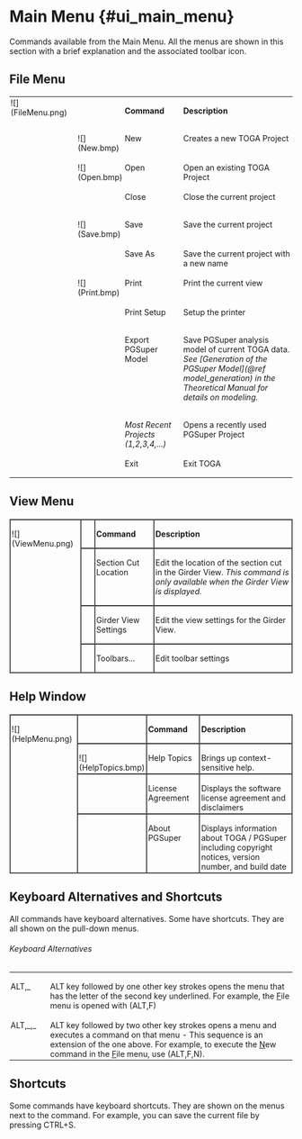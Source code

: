 Main Menu {#ui_main_menu}
===================
Commands available from the Main Menu. All the menus are shown in this section with a brief explanation and the associated toolbar icon.

File Menu
----------

<table>
<tr>
<td ROWSPAN=11
	style="x-cell-content-align: TOP;
			width: 25%;
			padding-left: 2px;
			padding-top: 2px;
			padding-right: 2px;
			padding-bottom: 2px;"
	valign=top
	width=25%>
![](FileMenu.png)</td>
<td style="x-cell-content-align: TOP;
			width: 4%;
			padding-left: 2px;
			padding-top: 2px;
			padding-right: 2px;
			padding-bottom: 2px;"
	valign=top
	width=4%>
<p>&nbsp;</td>
<td style="x-cell-content-align: TOP;
			width: 23%;
			padding-left: 2px;
			padding-top: 2px;
			padding-right: 2px;
			padding-bottom: 2px;"
	valign=top
	width=23%>
<p style="margin-bottom: 0;"><span style="font-weight: bold;">Command</span></td>
<td style="x-cell-content-align: TOP;
			width: 45%;
			padding-left: 2px;
			padding-top: 2px;
			padding-right: 2px;
			padding-bottom: 2px;"
	valign=top
	width=45%>
<p style="margin-bottom: 0;"><span style="font-weight: bold;">Description</span></td></tr>

<tr>
<td style="x-cell-content-align: TOP;
			width: 4%;
			padding-left: 2px;
			padding-top: 2px;
			padding-right: 2px;
			padding-bottom: 2px;"
	valign=top
	width=4%>
<p style="margin-bottom: 0;">![](New.bmp)</td>
<td style="x-cell-content-align: TOP;
			width: 23%;
			padding-left: 2px;
			padding-top: 2px;
			padding-right: 2px;
			padding-bottom: 2px;"
	valign=top
	width=23%>
<p style="margin-bottom: 0;">New</td>
<td style="x-cell-content-align: TOP;
			width: 45%;
			padding-left: 2px;
			padding-top: 2px;
			padding-right: 2px;
			padding-bottom: 2px;"
	valign=top
	width=45%>
<p style="margin-bottom: 0;">Creates a new TOGA Project</td></tr>

<tr>
<td style="x-cell-content-align: TOP;
			width: 4%;
			padding-left: 2px;
			padding-top: 2px;
			padding-right: 2px;
			padding-bottom: 2px;"
	valign=top
	width=4%>
<p style="margin-bottom: 0;">![](Open.bmp)</td>
<td style="x-cell-content-align: TOP;
			width: 23%;
			padding-left: 2px;
			padding-top: 2px;
			padding-right: 2px;
			padding-bottom: 2px;"
	valign=top
	width=23%>
<p style="margin-bottom: 0;">Open</td>
<td style="x-cell-content-align: TOP;
			width: 45%;
			padding-left: 2px;
			padding-top: 2px;
			padding-right: 2px;
			padding-bottom: 2px;"
	valign=top
	width=45%>
<p style="margin-bottom: 0;">Open an existing TOGA Project</td></tr>

<tr>
<td style="x-cell-content-align: TOP;
			width: 4%;
			padding-left: 2px;
			padding-top: 2px;
			padding-right: 2px;
			padding-bottom: 2px;"
	valign=top
	width=4%>
<p>&nbsp;</td>
<td style="x-cell-content-align: TOP;
			width: 23%;
			padding-left: 2px;
			padding-top: 2px;
			padding-right: 2px;
			padding-bottom: 2px;"
	valign=top
	width=23%>
<p style="margin-bottom: 0;">Close</td>
<td style="x-cell-content-align: TOP;
			width: 45%;
			padding-left: 2px;
			padding-top: 2px;
			padding-right: 2px;
			padding-bottom: 2px;"
	valign=top
	width=45%>
<p style="margin-bottom: 0;">Close the current project</td></tr>

<tr>
<td style="x-cell-content-align: TOP;
			width: 4%;
			padding-left: 2px;
			padding-top: 2px;
			padding-right: 2px;
			padding-bottom: 2px;"
	valign=top
	width=4%>
<p style="margin-bottom: 0;">![](Save.bmp)</td>
<td style="x-cell-content-align: TOP;
			width: 23%;
			padding-left: 2px;
			padding-top: 2px;
			padding-right: 2px;
			padding-bottom: 2px;"
	valign=top
	width=23%>
<p style="margin-bottom: 0;">Save</td>
<td style="x-cell-content-align: TOP;
			width: 45%;
			padding-left: 2px;
			padding-top: 2px;
			padding-right: 2px;
			padding-bottom: 2px;"
	valign=top
	width=45%>
<p style="margin-bottom: 0;">Save the current project</td></tr>

<tr>
<td style="x-cell-content-align: TOP;
			width: 4%;
			padding-left: 2px;
			padding-top: 2px;
			padding-right: 2px;
			padding-bottom: 2px;"
	valign=top
	width=4%>
<p>&nbsp;</td>
<td style="x-cell-content-align: TOP;
			width: 23%;
			padding-left: 2px;
			padding-top: 2px;
			padding-right: 2px;
			padding-bottom: 2px;"
	valign=top
	width=23%>
<p style="margin-bottom: 0;">Save As</td>
<td style="x-cell-content-align: TOP;
			width: 45%;
			padding-left: 2px;
			padding-top: 2px;
			padding-right: 2px;
			padding-bottom: 2px;"
	valign=top
	width=45%>
<p style="margin-bottom: 0;">Save the current project with a new name</td></tr>

<tr>
<td style="x-cell-content-align: TOP;
			width: 4%;
			padding-left: 2px;
			padding-top: 2px;
			padding-right: 2px;
			padding-bottom: 2px;"
	valign=top
	width=4%>
<p style="margin-bottom: 0;">![](Print.bmp)</td>
<td style="x-cell-content-align: TOP;
			width: 23%;
			padding-left: 2px;
			padding-top: 2px;
			padding-right: 2px;
			padding-bottom: 2px;"
	valign=top
	width=23%>
<p style="margin-bottom: 0;">Print</td>
<td style="x-cell-content-align: TOP;
			width: 45%;
			padding-left: 2px;
			padding-top: 2px;
			padding-right: 2px;
			padding-bottom: 2px;"
	valign=top
	width=45%>
<p style="margin-bottom: 0;">Print the current view</td></tr>

<tr>
<td style="x-cell-content-align: TOP;
			width: 4%;
			padding-left: 2px;
			padding-top: 2px;
			padding-right: 2px;
			padding-bottom: 2px;"
	valign=top
	width=4%>
<p>&nbsp;</td>
<td style="x-cell-content-align: TOP;
			width: 23%;
			padding-left: 2px;
			padding-top: 2px;
			padding-right: 2px;
			padding-bottom: 2px;"
	valign=top
	width=23%>
<p style="margin-bottom: 0;">Print Setup</td>
<td style="x-cell-content-align: TOP;
			width: 45%;
			padding-left: 2px;
			padding-top: 2px;
			padding-right: 2px;
			padding-bottom: 2px;"
	valign=top
	width=45%>
<p style="margin-bottom: 0;">Setup the printer</td></tr>

<tr>
<td style="x-cell-content-align: TOP;
			width: 4%;
			padding-left: 2px;
			padding-top: 2px;
			padding-right: 2px;
			padding-bottom: 2px;"
	valign=top
	width=4%>
<p>&nbsp;</td>
<td style="x-cell-content-align: TOP;
			width: 23%;
			padding-left: 2px;
			padding-top: 2px;
			padding-right: 2px;
			padding-bottom: 2px;"
	valign=top
	width=23%>
<p>Export PGSuper Model</td>
<td style="x-cell-content-align: TOP;
			width: 45%;
			padding-left: 2px;
			padding-top: 2px;
			padding-right: 2px;
			padding-bottom: 2px;"
	valign=top
	width=45%>
<p>Save PGSuper analysis model of current TOGA data. <span style="font-style: italic;">See 
 [Generation of the PGSuper Model](@ref model_generation) in 
 the Theoretical Manual for details on modeling.</span></td></tr>

<tr>
<td style="x-cell-content-align: TOP;
			width: 4%;
			padding-left: 2px;
			padding-top: 2px;
			padding-right: 2px;
			padding-bottom: 2px;"
	valign=top
	width=4%>
<p>&nbsp;</td>
<td style="x-cell-content-align: TOP;
			width: 23%;
			padding-left: 2px;
			padding-top: 2px;
			padding-right: 2px;
			padding-bottom: 2px;"
	valign=top
	width=23%>
<p style="margin-bottom: 0;"><span style="font-style: italic;">Most Recent 
 Projects (1,2,3,4,...)</span></td>
<td style="x-cell-content-align: TOP;
			width: 45%;
			padding-left: 2px;
			padding-top: 2px;
			padding-right: 2px;
			padding-bottom: 2px;"
	valign=top
	width=45%>
<p style="margin-bottom: 0;">Opens a recently used PGSuper Project</td></tr>

<tr>
<td style="x-cell-content-align: TOP;
			width: 4%;
			padding-left: 2px;
			padding-top: 2px;
			padding-right: 2px;
			padding-bottom: 2px;"
	valign=top
	width=4%>
<p>&nbsp;</td>
<td style="x-cell-content-align: TOP;
			width: 23%;
			padding-left: 2px;
			padding-top: 2px;
			padding-right: 2px;
			padding-bottom: 2px;"
	valign=top
	width=23%>
<p style="margin-bottom: 0;">Exit</td>
<td style="x-cell-content-align: TOP;
			width: 45%;
			padding-left: 2px;
			padding-top: 2px;
			padding-right: 2px;
			padding-bottom: 2px;"
	valign=top
	width=45%>
<p style="margin-bottom: 0;">Exit TOGA</td></tr>
</table>

View Menu
-----------

<table 
		wrapperparagraphselector=P
		style="width: 100%;
				margin-top: 14pt;
				x-border-left: 1px table-solid;
				x-border-top: 1px table-solid;
				x-border-right: 1px table-solid;
				x-border-bottom: 1px table-solid;
				border-collapse: separate;
				border-spacing: 0px;
				x-border-left: 1px table-solid;
				x-border-top: 1px table-solid;
				x-border-right: 1px table-solid;
				x-border-bottom: 1px table-solid;
				border-collapse: separate;
				border-spacing: 0px;"
		cellspacing=0
		width=100%
		border=1>

<tr>
<td ROWSPAN=4
	style="x-cell-content-align: TOP;
			width: 25%;
			padding-left: 2px;
			padding-top: 2px;
			padding-right: 2px;
			padding-bottom: 2px;"
	valign=top
	width=25%>
<p style="margin-bottom: 0;">![](ViewMenu.png)</td>
<td style="x-cell-content-align: TOP;
			width: 5%;
			padding-left: 2px;
			padding-top: 2px;
			padding-right: 2px;
			padding-bottom: 2px;"
	valign=top
	width=5%>
<p>&nbsp;</td>
<td style="x-cell-content-align: TOP;
			width: 21%;
			padding-left: 2px;
			padding-top: 2px;
			padding-right: 2px;
			padding-bottom: 2px;"
	valign=top
	width=21%>
<p style="margin-bottom: 0;"><span style="font-weight: bold;">Command</span></td>
<td style="x-cell-content-align: TOP;
			width: 49%;
			padding-left: 2px;
			padding-top: 2px;
			padding-right: 2px;
			padding-bottom: 2px;"
	valign=top
	width=49%>
<p style="margin-bottom: 0;"><span style="font-weight: bold;">Description</span></td></tr>

<tr style="height: 0px;">

<td style="x-cell-content-align: TOP;
			width: 5%;
			padding-left: 2px;
			padding-top: 2px;
			padding-right: 2px;
			padding-bottom: 2px;"
	valign=top
	width=5%>
<p style="margin-bottom: 0;">&nbsp;</td>
<td style="x-cell-content-align: TOP;
			width: 21%;
			padding-left: 2px;
			padding-top: 2px;
			padding-right: 2px;
			padding-bottom: 2px;"
	valign=top
	width=21%>
<p>Section Cut Location</td>
<td style="x-cell-content-align: TOP;
			width: 49%;
			padding-left: 2px;
			padding-top: 2px;
			padding-right: 2px;
			padding-bottom: 2px;"
	valign=top
	width=49%>
<p>Edit the location of the section cut in the Girder View. <span style="font-style: italic;">This 
 command is only available when the Girder View is displayed.</span></td></tr>

<tr>

<td style="x-cell-content-align: TOP;
			width: 5%;
			padding-left: 2px;
			padding-top: 2px;
			padding-right: 2px;
			padding-bottom: 2px;"
	valign=top
	width=5%>
<p style="margin-bottom: 0;">&nbsp;</td>
<td style="x-cell-content-align: TOP;
			width: 21%;
			padding-left: 2px;
			padding-top: 2px;
			padding-right: 2px;
			padding-bottom: 2px;"
	valign=top
	width=21%>
<p>Girder View Settings</td>
<td style="x-cell-content-align: TOP;
			width: 49%;
			padding-left: 2px;
			padding-top: 2px;
			padding-right: 2px;
			padding-bottom: 2px;"
	valign=top
	width=49%>
<p>Edit the view settings for the Girder View.</td></tr>

<tr>

<td style="x-cell-content-align: TOP;
			width: 5%;
			padding-left: 2px;
			padding-top: 2px;
			padding-right: 2px;
			padding-bottom: 2px;"
	valign=top
	width=5%>
<p>&nbsp;</td>
<td style="x-cell-content-align: TOP;
			width: 21%;
			padding-left: 2px;
			padding-top: 2px;
			padding-right: 2px;
			padding-bottom: 2px;"
	valign=top
	width=21%>
<p>Toolbars...</td>
<td style="x-cell-content-align: TOP;
			width: 49%;
			padding-left: 2px;
			padding-top: 2px;
			padding-right: 2px;
			padding-bottom: 2px;"
	valign=top
	width=49%>
<p>Edit toolbar settings</td></tr>
</table>

<h2>Help Window</h2>

<table 
		wrapperparagraphselector=P
		style="width: 100%;
				margin-top: 14pt;
				x-border-left: 1px table-solid;
				x-border-top: 1px table-solid;
				x-border-right: 1px table-solid;
				x-border-bottom: 1px table-solid;
				border-collapse: separate;
				border-spacing: 0px;
				x-border-left: 1px table-solid;
				x-border-top: 1px table-solid;
				x-border-right: 1px table-solid;
				x-border-bottom: 1px table-solid;
				border-collapse: separate;
				border-spacing: 0px;"
		cellspacing=0
		width=100%
		border=1>

<tr>
<td ROWSPAN=4
	style="x-cell-content-align: TOP;
			width: 25%;
			padding-left: 2px;
			padding-top: 2px;
			padding-right: 2px;
			padding-bottom: 2px;"
	valign=top
	width=25%>
<p style="margin-bottom: 0;">![](HelpMenu.png)</td>
<td style="x-cell-content-align: TOP;
			width: 4%;
			padding-left: 2px;
			padding-top: 2px;
			padding-right: 2px;
			padding-bottom: 2px;"
	valign=top
	width=4%>
<p>&nbsp;</td>
<td style="x-cell-content-align: TOP;
			width: 22%;
			padding-left: 2px;
			padding-top: 2px;
			padding-right: 2px;
			padding-bottom: 2px;"
	valign=top
	width=22%>
<p style="margin-bottom: 0;"><span style="font-weight: bold;">Command</span></td>
<td style="x-cell-content-align: TOP;
			width: 49%;
			padding-left: 2px;
			padding-top: 2px;
			padding-right: 2px;
			padding-bottom: 2px;"
	valign=top
	width=49%>
<p style="margin-bottom: 0;"><span style="font-weight: bold;">Description</span></td></tr>

<tr>

<td style="x-cell-content-align: TOP;
			width: 4%;
			padding-left: 2px;
			padding-top: 2px;
			padding-right: 2px;
			padding-bottom: 2px;"
	valign=top
	width=4%>
<p style="margin-bottom: 0;">![](HelpTopics.bmp)</td>
<td style="x-cell-content-align: TOP;
			width: 22%;
			padding-left: 2px;
			padding-top: 2px;
			padding-right: 2px;
			padding-bottom: 2px;"
	valign=top
	width=22%>
<p style="margin-bottom: 0;">Help Topics</td>
<td style="x-cell-content-align: TOP;
			width: 49%;
			padding-left: 2px;
			padding-top: 2px;
			padding-right: 2px;
			padding-bottom: 2px;"
	valign=top
	width=49%>
<p style="margin-bottom: 0;">Brings up context-sensitive help.</td></tr>

<tr>

<td style="x-cell-content-align: TOP;
			width: 4%;
			padding-left: 2px;
			padding-top: 2px;
			padding-right: 2px;
			padding-bottom: 2px;"
	valign=top
	width=4%>
<p>&nbsp;</td>
<td style="x-cell-content-align: TOP;
			width: 22%;
			padding-left: 2px;
			padding-top: 2px;
			padding-right: 2px;
			padding-bottom: 2px;"
	valign=top
	width=22%>
<p>License Agreement</td>
<td style="x-cell-content-align: TOP;
			width: 49%;
			padding-left: 2px;
			padding-top: 2px;
			padding-right: 2px;
			padding-bottom: 2px;"
	valign=top
	width=49%>
<p style="margin-bottom: 0;">Displays the software license agreement and 
 disclaimers</td></tr>

<tr>

<td style="x-cell-content-align: TOP;
			width: 4%;
			padding-left: 2px;
			padding-top: 2px;
			padding-right: 2px;
			padding-bottom: 2px;"
	valign=top
	width=4%>
<p>&nbsp;</td>
<td style="x-cell-content-align: TOP;
			width: 22%;
			padding-left: 2px;
			padding-top: 2px;
			padding-right: 2px;
			padding-bottom: 2px;"
	valign=top
	width=22%>
<p style="margin-bottom: 0;">About PGSuper</td>
<td style="x-cell-content-align: TOP;
			width: 49%;
			padding-left: 2px;
			padding-top: 2px;
			padding-right: 2px;
			padding-bottom: 2px;"
	valign=top
	width=49%>
<p style="margin-bottom: 0;">Displays information about TOGA / PGSuper 
 including copyright notices, version number, and build date</td></tr>
</table>

<h2>Keyboard Alternatives and Shortcuts</h2>

<p>All commands have keyboard alternatives. Some have shortcuts. They are 
 all shown on the pull-down menus.</p>

<h6>Keyboard Alternatives</h6>

<!--(Table)=========================================================-->
<table x-use-null-cells
		wrapperparagraphselector=P
		style="width: 100%;
				margin-top: 14pt;
				border-spacing: 0px;
				border-spacing: 0px;"
		cellspacing=0
		width=100%>

<tr>
<td style="x-cell-content-align: TOP;
			width: 14%;
			padding-left: 2px;
			padding-top: 2px;
			padding-right: 2px;
			padding-bottom: 2px;"
	valign=top
	width=14%>
<p style="margin-bottom: 0;">ALT,_</td>
<td style="x-cell-content-align: TOP;
			width: 86%;
			padding-left: 2px;
			padding-top: 2px;
			padding-right: 2px;
			padding-bottom: 2px;"
	valign=top
	width=86%>
<p style="margin-bottom: 0;">ALT key followed by one other key strokes 
 opens the menu that has the letter of the second key underlined. For example, 
 the <span style="x-text-underline: normal; /*begin!kadov{{*/ text-decoration: underline; /*}}end!kadov*/ ">F</span>ile 
 menu is opened with (ALT,F)</td></tr>

<tr>
<td style="x-cell-content-align: TOP;
			width: 14%;
			padding-left: 2px;
			padding-top: 2px;
			padding-right: 2px;
			padding-bottom: 2px;"
	valign=top
	width=14%>
<p style="margin-bottom: 0;">ALT,_,_</td>
<td style="x-cell-content-align: TOP;
			width: 86%;
			padding-left: 2px;
			padding-top: 2px;
			padding-right: 2px;
			padding-bottom: 2px;"
	valign=top
	width=86%>
<p style="margin-bottom: 0;">ALT key followed by two other key strokes 
 opens a menu and executes a command on that menu - This sequence is an 
 extension of the one above. For example, to execute the <span style="font-style: normal; x-text-underline: normal; /*begin!kadov{{*/ text-decoration: underline; /*}}end!kadov*/ ">N</span>ew 
 command in the <span style="font-style: normal; x-text-underline: normal; /*begin!kadov{{*/ text-decoration: underline; /*}}end!kadov*/ ">F</span>ile 
 menu, use (ALT,F,N).</td></tr>
</table>

<h2>Shortcuts</h2>

<p>Some commands have keyboard shortcuts. They are shown on the menus next 
 to the command. For example, you can save the current file by pressing 
 CTRL+S.</p>


